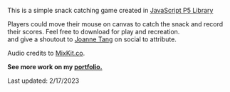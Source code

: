 <p>This is a simple snack catching game created in <a href="https://p5js.org/">JavaScript P5 Library</a></p>

<p>Players could move their mouse on canvas to catch the snack and record their scores. Feel free to download for play and recreation. </br>
and give a shoutout to <a href="https://www.instagram.com/joannetang07/?hl=en">Joanne Tang</a> on social to attribute.</p>

<p>Audio credits to <a href="MixKit.co">MixKit.co</a>.</p>

<p><b>See more work on my <a href="https://joannetang07.wixsite.com/portfolio">portfolio.</a></b></p>

<p>Last updated: 2/17/2023</p>
